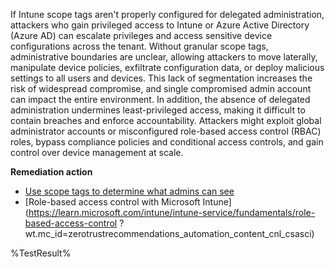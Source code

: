 If Intune scope tags aren't properly configured for delegated administration, attackers who gain privileged access to Intune or Azure Active Directory (Azure AD) can escalate privileges and access sensitive device configurations across the tenant. Without granular scope tags, administrative boundaries are unclear, allowing attackers to move laterally, manipulate device policies, exfiltrate configuration data, or deploy malicious settings to all users and devices. This lack of segmentation increases the risk of widespread compromise, and single compromised admin account can impact the entire environment. In addition, the absence of delegated administration undermines least-privileged access, making it difficult to contain breaches and enforce accountability. Attackers might exploit global administrator accounts or misconfigured role-based access control (RBAC) roles, bypass compliance policies and conditional access controls, and gain control over device management at scale.

**Remediation action**

- [Use scope tags to determine what admins can see](https://learn.microsoft.com/intune/intune-service/fundamentals/scope-tags?wt.mc_id=zerotrustrecommendations_automation_content_cnl_csasci)
- [Role-based access control with Microsoft Intune](https://learn.microsoft.com/intune/intune-service/fundamentals/role-based-access-control ?wt.mc_id=zerotrustrecommendations_automation_content_cnl_csasci)
<!--- Results --->
%TestResult%

